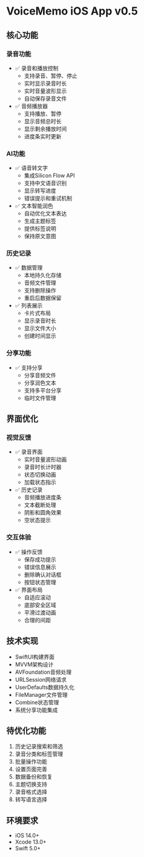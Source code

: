 # VoiceMemo iOS App v0.5

## 核心功能

### 录音功能
- ✅ 录音和播放控制
  - 支持录音、暂停、停止
  - 实时显示录音时长
  - 实时音量波形显示
  - 自动保存录音文件
- ✅ 音频播放器
  - 支持播放、暂停
  - 显示音频总时长
  - 显示剩余播放时间
  - 进度条实时更新

### AI功能
- ✅ 语音转文字
  - 集成Silicon Flow API
  - 支持中文语音识别
  - 显示转写进度
  - 错误提示和重试机制
- ✅ 文本智能润色
  - 自动优化文本表达
  - 生成主题标签
  - 提供标签说明
  - 保持原文意图

### 历史记录
- ✅ 数据管理
  - 本地持久化存储
  - 音频文件管理
  - 支持删除操作
  - 重启后数据保留
- ✅ 列表展示
  - 卡片式布局
  - 显示录音时长
  - 显示文件大小
  - 创建时间显示

### 分享功能
- ✅ 支持分享
  - 分享音频文件
  - 分享润色文本
  - 支持多平台分享
  - 临时文件管理

## 界面优化

### 视觉反馈
- ✅ 录音界面
  - 实时音量波形动画
  - 录音时长计时器
  - 状态切换动画
  - 加载状态指示
- ✅ 历史记录
  - 音频播放进度条
  - 文本截断处理
  - 阴影和圆角效果
  - 空状态提示

### 交互体验
- ✅ 操作反馈
  - 保存成功提示
  - 错误信息展示
  - 删除确认对话框
  - 按钮状态管理
- ✅ 界面布局
  - 自适应滚动
  - 底部安全区域
  - 平滑过渡动画
  - 合理的间距

## 技术实现
- SwiftUI构建界面
- MVVM架构设计
- AVFoundation音频处理
- URLSession网络请求
- UserDefaults数据持久化
- FileManager文件管理
- Combine状态管理
- 系统分享功能集成

## 待优化功能
1. 历史记录搜索和筛选
2. 录音分类和标签管理
3. 批量操作功能
4. 设置页面完善
5. 数据备份和恢复
6. 主题切换支持
7. 录音格式选择
8. 转写语言选择

## 环境要求
- iOS 14.0+
- Xcode 13.0+
- Swift 5.0+